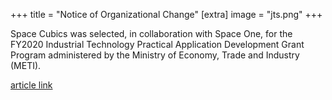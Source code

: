 +++
title = "Notice of Organizational Change"
[extra]
image = "jts.png"
+++

Space Cubics was selected, in collaboration with Space One, for the FY2020 Industrial Technology Practical Application Development Grant Program administered by the Ministry of Economy, Trade and Industry (METI).

[article link](https://sii.or.jp/space02/decision.html)
